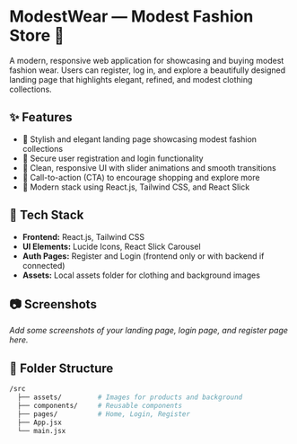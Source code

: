 # ModestWear — Modest Fashion Store 🌸

A modern, responsive web application for showcasing and buying modest fashion wear. Users can register, log in, and explore a beautifully designed landing page that highlights elegant, refined, and modest clothing collections.

## ✨ Features

- 🧕 Stylish and elegant landing page showcasing modest fashion collections
- 🔐 Secure user registration and login functionality
- 🎨 Clean, responsive UI with slider animations and smooth transitions
- 🛒 Call-to-action (CTA) to encourage shopping and explore more
- 💬 Modern stack using React.js, Tailwind CSS, and React Slick

## 🚀 Tech Stack

- **Frontend:** React.js, Tailwind CSS
- **UI Elements:** Lucide Icons, React Slick Carousel
- **Auth Pages:** Register and Login (frontend only or with backend if connected)
- **Assets:** Local assets folder for clothing and background images

## 📷 Screenshots

_Add some screenshots of your landing page, login page, and register page here._

## 📁 Folder Structure

```bash
/src
  ├── assets/         # Images for products and background
  ├── components/     # Reusable components
  ├── pages/          # Home, Login, Register
  ├── App.jsx
  └── main.jsx
